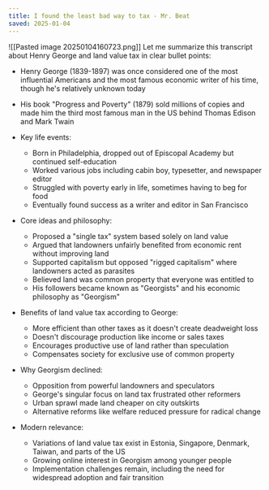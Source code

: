 ```yaml
---
title: I found the least bad way to tax - Mr. Beat
saved: 2025-01-04
---
```

![[Pasted image 20250104160723.png]]
Let me summarize this transcript about Henry George and land value tax in clear bullet points:

* Henry George (1839-1897) was once considered one of the most influential Americans and the most famous economic writer of his time, though he's relatively unknown today

* His book "Progress and Poverty" (1879) sold millions of copies and made him the third most famous man in the US behind Thomas Edison and Mark Twain

* Key life events:
  * Born in Philadelphia, dropped out of Episcopal Academy but continued self-education
  * Worked various jobs including cabin boy, typesetter, and newspaper editor
  * Struggled with poverty early in life, sometimes having to beg for food
  * Eventually found success as a writer and editor in San Francisco

* Core ideas and philosophy:
  * Proposed a "single tax" system based solely on land value
  * Argued that landowners unfairly benefited from economic rent without improving land
  * Supported capitalism but opposed "rigged capitalism" where landowners acted as parasites
  * Believed land was common property that everyone was entitled to
  * His followers became known as "Georgists" and his economic philosophy as "Georgism"

* Benefits of land value tax according to George:
  * More efficient than other taxes as it doesn't create deadweight loss
  * Doesn't discourage production like income or sales taxes
  * Encourages productive use of land rather than speculation
  * Compensates society for exclusive use of common property

* Why Georgism declined:
  * Opposition from powerful landowners and speculators
  * George's singular focus on land tax frustrated other reformers
  * Urban sprawl made land cheaper on city outskirts
  * Alternative reforms like welfare reduced pressure for radical change

* Modern relevance:
  * Variations of land value tax exist in Estonia, Singapore, Denmark, Taiwan, and parts of the US
  * Growing online interest in Georgism among younger people
  * Implementation challenges remain, including the need for widespread adoption and fair transition